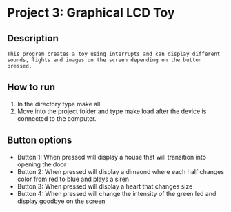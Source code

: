 # Project 3: Graphical LCD Toy

## Description
	This program creates a toy using interrupts and can display different
	sounds, lights and images on the screen depending on the button pressed.

## How to run
1. In the directory type make all
2. Move into the project folder and type make load after the device is
      connected to the computer.


## Button options
- Button 1: When pressed will display a house that will transition into opening the door
- Button 2: When pressed will display a dimaond where each half changes color from red to blue and plays a siren
- Button 3: When pressed will display a heart that changes size
- Button 4: When pressed will change the intensity of the green led and display goodbye on the screen



